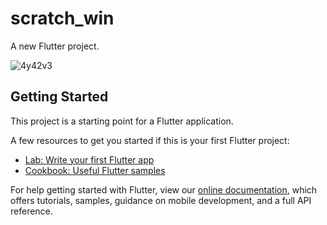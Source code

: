 # scratch_win

A new Flutter project.

![4y42v3](https://user-images.githubusercontent.com/57484386/107956553-4d3cc200-6fc5-11eb-962e-b20d5ba8c128.gif)

## Getting Started

This project is a starting point for a Flutter application.

A few resources to get you started if this is your first Flutter project:

- [Lab: Write your first Flutter app](https://flutter.dev/docs/get-started/codelab)
- [Cookbook: Useful Flutter samples](https://flutter.dev/docs/cookbook)

For help getting started with Flutter, view our
[online documentation](https://flutter.dev/docs), which offers tutorials,
samples, guidance on mobile development, and a full API reference.
